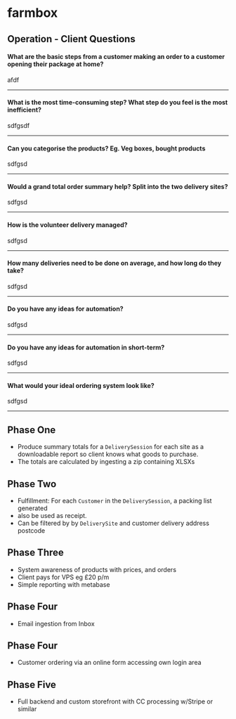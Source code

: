# farmbox

## Operation - Client Questions

#### What are the basic steps from a customer making an order to a customer opening their package at home?

afdf

---
#### What is the most time-consuming step? What step do you feel is the most inefficient?

sdfgsdf

---
#### Can you categorise the products? Eg. Veg boxes, bought products

sdfgsd

---
#### Would a grand total order summary help? Split into the two delivery sites?

sdfgsd

---
#### How is the volunteer delivery managed? 

sdfgsd

---
#### How many deliveries need to be done on average, and how long do they take? 

sdfgsd

---
#### Do you have any ideas for automation?

sdfgsd

---
#### Do you have any ideas for automation in short-term?

sdfgsd

---
#### What would your ideal ordering system look like?

sdfgsd

---
## Phase One

* Produce summary totals for a `DeliverySession` for each site as a downloadable report so client knows what goods to purchase.
* The totals are calculated by ingesting a zip containing XLSXs

## Phase Two

* Fulfillment: For each `Customer` in the `DeliverySession`, a packing list generated
* also be used as receipt. 
* Can be filtered by by `DeliverySite` and customer delivery address postcode

## Phase Three

* System awareness of products with prices, and orders
* Client pays for VPS eg £20 p/m
* Simple reporting with metabase

## Phase Four

* Email ingestion from Inbox

## Phase Four

* Customer ordering via an online form accessing own login area

## Phase Five

* Full backend and custom storefront with CC processing w/Stripe or similar
